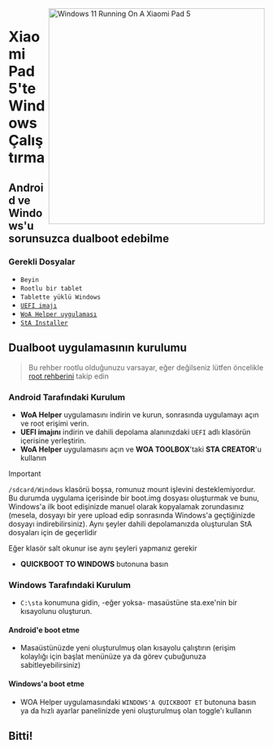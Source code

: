 <img align="right" src="https://raw.githubusercontent.com/erdilS/Port-Windows-11-Xiaomi-Pad-5/main/nabu.png" width="425" alt="Windows 11 Running On A Xiaomi Pad 5">

# Xiaomi Pad 5'te Windows Çalıştırma

## Android ve Windows'u sorunsuzca dualboot edebilme

### Gerekli Dosyalar
- ```Beyin```
- ```Rootlu bir tablet```
- ```Tablette yüklü Windows```
- [```UEFI imajı```](https://github.com/erdilS/Port-Windows-11-Xiaomi-Pad-5/releases/download/UEFI/uefi-v3.img)
- [```WoA Helper uygulaması```](https://github.com/Marius586/WoA-Helper-update/releases/tag/WOA)
- [```StA Installer```](https://github.com/erdilS/Port-Windows-11-Xiaomi-Pad-5/releases/download/dualboot/StA_Installer_nabu.exe)

## Dualboot uygulamasının kurulumu
> Bu rehber rootlu olduğunuzu varsayar, eğer değilseniz lütfen öncelikle [root rehberini](2-rootguide-tr.md) takip edin

### Android Tarafındaki Kurulum
- **WoA Helper** uygulamasını indirin ve kurun, sonrasında uygulamayı açın ve root erişimi verin.
- **UEFI imajını** indirin ve dahili depolama alanınızdaki `UEFI` adlı klasörün içerisine yerleştirin.
- **WoA Helper** uygulamasını açın ve **WOA TOOLBOX**'taki **STA CREATOR**'u kullanın

> [!Important]
> `/sdcard/Windows` klasörü boşsa, romunuz mount işlevini desteklemiyordur. Bu durumda uygulama içerisinde bir boot.img dosyası oluşturmak ve bunu, Windows'a ilk boot edişinizde manuel olarak kopyalamak zorundasınız (mesela, dosyayı bir yere upload edip sonrasında Windows'a geçtiğinizde dosyayı indirebilirsiniz). Aynı şeyler dahili depolamanızda oluşturulan StA dosyaları için de geçerlidir
>
> Eğer klasör salt okunur ise aynı şeyleri yapmanız gerekir

- **QUICKBOOT TO WINDOWS** butonuna basın

### Windows Tarafındaki Kurulum
-  `C:\sta` konumuna gidin, -eğer yoksa- masaüstüne sta.exe'nin bir kısayolunu oluşturun.

#### Android'e boot etme
- Masaüstünüzde yeni oluşturulmuş olan kısayolu çalıştırın (erişim kolaylığı için başlat menünüze ya da görev çubuğunuza sabitleyebilirsiniz)

#### Windows'a boot etme
- WOA Helper uygulamasındaki `WINDOWS'A QUICKBOOT ET` butonuna basın ya da hızlı ayarlar panelinizde yeni oluşturulmuş olan toggle'ı kullanın
  
## Bitti!
